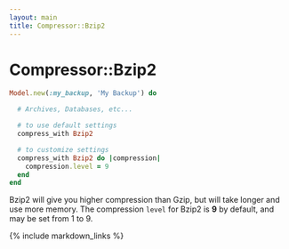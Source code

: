 ```yaml
---
layout: main
title: Compressor::Bzip2
---
```


Compressor::Bzip2
=================

``` rb
Model.new(:my_backup, 'My Backup') do

  # Archives, Databases, etc...

  # to use default settings
  compress_with Bzip2

  # to customize settings
  compress_with Bzip2 do |compression|
    compression.level = 9
  end
end
```

Bzip2 will give you higher compression than Gzip, but will take longer and use more memory.
The compression `level` for Bzip2 is **9** by default, and may be set from 1 to 9.


{% include markdown_links %}
